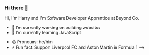 ### Hi there 👋

<!--
**harryladejo/harryladejo** is a ✨ _special_ ✨ repository because its `README.md` (this file) appears on your GitHub profile.

Here are some ideas to get you started:
-->
Hi, I'm Harry and I'm Software Developer Apprentice at Beyond Co.

- 🔭 I’m currently working on building websites
- 🌱 I’m currently learning JavaScript
<!-- 💬 Ask me about 
- 📫 How to reach me
-->
- 😄 Pronouns: he/him
- ⚡ Fun fact: Support Liverpool FC and Aston Martin in Formula 1
-->
